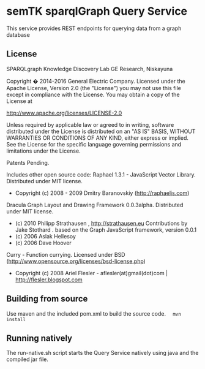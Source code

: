# semTK sparqlGraph Query Service

This service provides REST endpoints for querying data from a graph database

## License
  SPARQLgraph
  Knowledge Discovery Lab
  GE Research, Niskayuna
  
  Copyright � 2014-2016 General Electric Company.
  Licensed under the Apache License, Version 2.0 (the "License")
  you may not use this file except in compliance with the License.
  You may obtain a copy of the License at
  
  http://www.apache.org/licenses/LICENSE-2.0
  
  Unless required by applicable law or agreed to in writing, software distributed under the License is distributed on an "AS IS" BASIS, WITHOUT WARRANTIES OR CONDITIONS OF ANY KIND, either express or implied. See the License for the specific language governing permissions and limitations under the License.
  
  Patents Pending.
  
  Includes other open source code:
  Raphael 1.3.1 - JavaScript Vector Library.
  Distributed under MIT license.
  - Copyright (c) 2008 - 2009 Dmitry Baranovskiy (http://raphaeljs.com)
  
  Dracula Graph Layout and Drawing Framework 0.0.3alpha.
  Distributed under MIT license.
  - (c) 2010 Philipp Strathausen , http://strathausen.eu Contributions by Jake Stothard .
  based on the Graph JavaScript framework, version 0.0.1
  - (c) 2006 Aslak Hellesoy
  - (c) 2006 Dave Hoover
  
  Curry - Function currying.
  Licensed under BSD (http://www.opensource.org/licenses/bsd-license.php)
  - Copyright (c) 2008 Ariel Flesler - aflesler(at)gmail(dot)com | http://flesler.blogspot.com

## Building from source
Use maven and the included pom.xml to build the source code. 
`  mvn install`

## Running natively
The run-native.sh script starts the Query Service natively using java and the compiled jar file.


